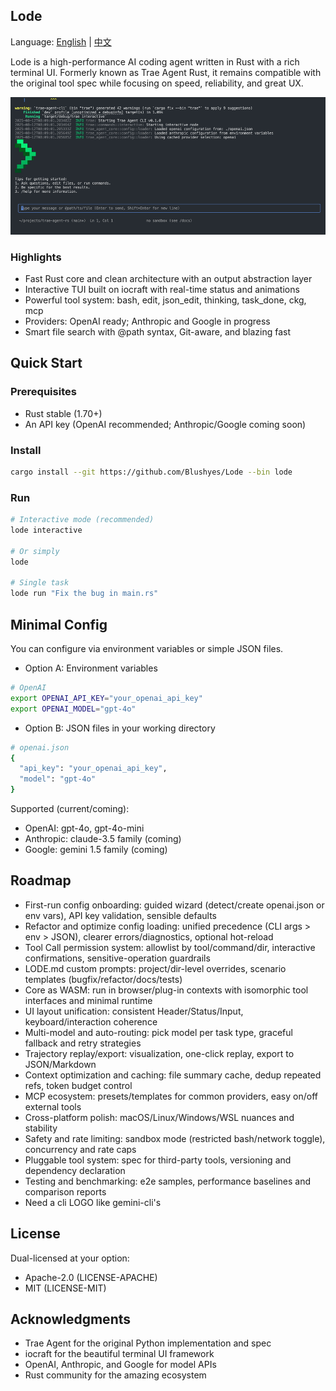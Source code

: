 ## Lode

Language: [English](README.md) | [中文](README_zh.md)

Lode is a high-performance AI coding agent written in Rust with a rich terminal UI. Formerly known as Trae Agent Rust, it remains compatible with the original tool spec while focusing on speed, reliability, and great UX.

![demo](./images/demo.gif)

### Highlights

- Fast Rust core and clean architecture with an output abstraction layer
- Interactive TUI built on iocraft with real-time status and animations
- Powerful tool system: bash, edit, json_edit, thinking, task_done, ckg, mcp
- Providers: OpenAI ready; Anthropic and Google in progress
- Smart file search with @path syntax, Git-aware, and blazing fast

## Quick Start

### Prerequisites

- Rust stable (1.70+)
- An API key (OpenAI recommended; Anthropic/Google coming soon)

### Install

```bash
cargo install --git https://github.com/Blushyes/Lode --bin lode
```

### Run

```bash
# Interactive mode (recommended)
lode interactive

# Or simply
lode

# Single task
lode run "Fix the bug in main.rs"
```

## Minimal Config

You can configure via environment variables or simple JSON files.

- Option A: Environment variables

```bash
# OpenAI
export OPENAI_API_KEY="your_openai_api_key"
export OPENAI_MODEL="gpt-4o"
```

- Option B: JSON files in your working directory

```bash
# openai.json
{
  "api_key": "your_openai_api_key",
  "model": "gpt-4o"
}
```

Supported (current/coming):

- OpenAI: gpt-4o, gpt-4o-mini
- Anthropic: claude-3.5 family (coming)
- Google: gemini 1.5 family (coming)

## Roadmap

- First-run config onboarding: guided wizard (detect/create openai.json or env vars), API key validation, sensible defaults
- Refactor and optimize config loading: unified precedence (CLI args > env > JSON), clearer errors/diagnostics, optional hot-reload
- Tool Call permission system: allowlist by tool/command/dir, interactive confirmations, sensitive-operation guardrails
- LODE.md custom prompts: project/dir-level overrides, scenario templates (bugfix/refactor/docs/tests)
- Core as WASM: run in browser/plug-in contexts with isomorphic tool interfaces and minimal runtime
- UI layout unification: consistent Header/Status/Input, keyboard/interaction coherence
- Multi-model and auto-routing: pick model per task type, graceful fallback and retry strategies
- Trajectory replay/export: visualization, one-click replay, export to JSON/Markdown
- Context optimization and caching: file summary cache, dedup repeated refs, token budget control
- MCP ecosystem: presets/templates for common providers, easy on/off external tools
- Cross-platform polish: macOS/Linux/Windows/WSL nuances and stability
- Safety and rate limiting: sandbox mode (restricted bash/network toggle), concurrency and rate caps
- Pluggable tool system: spec for third-party tools, versioning and dependency declaration
- Testing and benchmarking: e2e samples, performance baselines and comparison reports
- Need a cli LOGO like gemini-cli's

## License

Dual-licensed at your option:

- Apache-2.0 (LICENSE-APACHE)
- MIT (LICENSE-MIT)

## Acknowledgments

- Trae Agent for the original Python implementation and spec
- iocraft for the beautiful terminal UI framework
- OpenAI, Anthropic, and Google for model APIs
- Rust community for the amazing ecosystem
